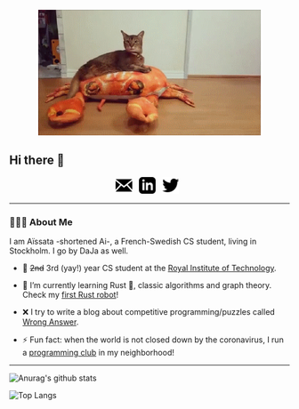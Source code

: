 <p align="center">
  <src="https://github.com/Dajamante/dajamante/blob/master/Crab.gif">
</p>

<p align="center">
  <img src="https://github.com/Dajamante/dajamante/blob/master/Crab.gif" alt="Sublime's custom image"/>
</p>

## Hi there 👋

<!--
**Dajamante/dajamante** is a ✨ _special_ ✨ repository because its `README.md` (this file) appears on your GitHub profile. -->

<p align='center'>
<a href="mailto:aimaiga2@gmail.com"><img height="30" src="https://github.com/Dajamante/dajamante/blob/master/icon_email.png"></a>&nbsp;&nbsp;
<a href="https://www.linkedin.com/in/aissata-maiga-b492011a9/"><img height="30" src="https://github.com/Dajamante/dajamante/blob/master/icon_linkedin.png"></a>&nbsp;&nbsp;
<a href="https://twitter.com/ai_maiga"><img height="30" src="https://github.com/Dajamante/dajamante/blob/master/icon_twitter.png"></a>&nbsp;&nbsp;

</p>

---


### 🙆🏾‍♀️ About Me


I am Aïssata -shortened Ai-, a French-Swedish CS student, living in Stockholm. I go by DaJa as well.

- 🔭 ~~2nd~~ 3rd (yay!) year CS student at the [Royal Institute of Technology](https://www.kth.se/).

- 🌱 I’m currently learning Rust 🦀, classic algorithms and graph theory. Check my [first Rust robot](https://github.com/Dajamante/avr-car)!


- ❌ I try to write a blog about competitive programming/puzzles called [Wrong Answer](https://wronganswer.blog/).

- ⚡ Fun fact: when the world is not closed down by the coronavirus, I run a [programming club](https://wronganswer.blog/index_tellus/) in my neighborhood!


---


![Anurag's github stats](https://github-readme-stats.vercel.app/api?username=dajamante&count_private=true&show_icons=true&theme=gruvbox)


![Top Langs](https://github-readme-stats.vercel.app/api/top-langs/?username=dajamante&layout=compact&hide=javascript,html,jupyter%20notebook)



